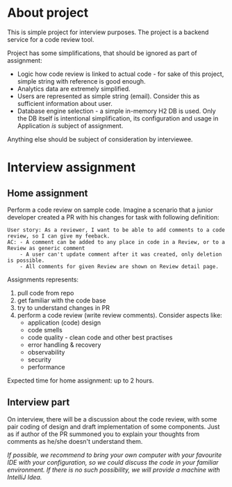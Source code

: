 # About project

This is simple project for interview purposes. The project is a backend service for a code review tool.

Project has some simplifications, that should be ignored as part of assignment:
* Logic how code review is linked to actual code - for sake of this project, simple string with reference is good enough.
* Analytics data are extremely simplified.
* Users are represented as simple string (email). Consider this as sufficient information about user.
* Database engine selection - a simple in-memory H2 DB is used. Only the DB itself is intentional simplification, 
its configuration and usage in Application _is_ subject of assignment. 

Anything else should be subject of consideration by interviewee. 

# Interview assignment

## Home assignment 
Perform a code review on sample code. 
Imagine a scenario that a junior developer created a PR with his changes for task with following definition:

    User story: As a reviewer, I want to be able to add comments to a code review, so I can give my feeback.
    AC: - A comment can be added to any place in code in a Review, or to a Review as generic comment
        - A user can't update comment after it was created, only deletion is possible.
        - All comments for given Review are shown on Review detail page.

Assignments represents:
1. pull code from repo
2. get familiar with the code base
3. try to understand changes in PR
4. perform a code review (write review comments). Consider aspects like:
    * application (code) design
    * code smells
    * code quality - clean code and other best practises
    * error handling & recovery
    * observability
    * security
    * performance

Expected time for home assignment: up to 2 hours.

## Interview part
On interview, there will be a discussion about the code review, with some pair coding of design and draft
implementation of some components. Just as if author of the PR summoned you to explain your thoughts from comments 
as he/she doesn't understand them.

_If possible, we recommend to bring your own computer with your favourite IDE with your configuration, 
so we could discuss the code in your familiar environment. If there is no such possibility, 
we will provide a machine with IntelliJ Idea._ 